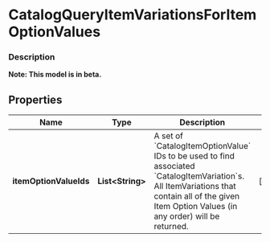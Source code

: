 
# CatalogQueryItemVariationsForItemOptionValues

### Description


**Note: This model is in beta.**

## Properties
Name | Type | Description | Notes
------------ | ------------- | ------------- | -------------
**itemOptionValueIds** | **List&lt;String&gt;** | A set of &#x60;CatalogItemOptionValue&#x60; IDs to be used to find associated &#x60;CatalogItemVariation&#x60;s. All ItemVariations that contain all of the given Item Option Values (in any order) will be returned. |  [optional]



